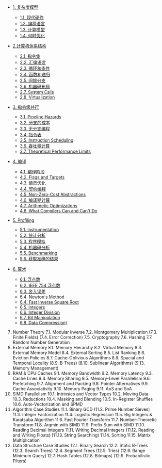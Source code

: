 
- [1. 复杂度模型](001-complexity/)
   
    - [1.1. 现代硬件](001-complexity/hardware.md)
    - [1.2. 编程语言](001-complexity/languages.md)
    - [1.3. 计算模型](001-complexity/lmodels.md)
    - [1.4. 何时优化](001-complexity/levels.md)

- [2.计算机体系结构](002-architecture/)

    - [2.1. 指令集](002-architecture/isa.md)
    - [2.2. 汇编语言](002-architecture/assembly.md)
    - [2.3. 循环和条件](002-architecture/loops.md)
    - [2.4. 函数和递归](002-architecture/functions.md)
    - [2.5. 间接分支](002-architecture/indirect.md)
    - [2.6. 机器码布局](002-architecture/layout.md)
    - [2.7. System Calls]()
    - [2.8. Virtualization]()

- [3. 指令级并行](003-pipelining/)

    - [3.1. Pipeline Hazards](003-pipelining/hazards.md)
    - [3.2. 分支的成本](003-pipelining/branching.md)
    - [3.3. 无分支编程](003-pipelining/branchless.md)
    - [3.4. 指令表](003-pipelining/tables.md)
    - [3.5. Instruction Scheduling](003-pipelining/scheduling.md)
    - [3.6. 吞吐量计算](003-pipelining/throughput.md)
    - [3.7. Theoretical Performance Limits](003-pipelining/limits.md)

- [4. 编译](004-compilation/)

    - [4.1. 编译阶段](004-compilation/stages.md)
    - [4.2. Flags and Targets](004-compilation/flags.md)
    - [4.3. 情景优化](004-compilation/situational.md)
    - [4.4. 契约编程](004-compilation/contracts.md)
    - [4.5. Non-Zero-Cost Abstractions](004-compilation/abstractions.md)
    - [4.6. 编译期计算](004-compilation/precalc.md)
    - [4.7. Arithmetic Optimizations](004-compilation/arithmetic.md)
    - [4.8. What Compilers Can and Can't Do](004-compilation/limitations.md)

- [5. Profiling](005-profiling)

    - [5.1. Instrumentation](005-profiling/instrumentation.md)
    - [5.2. 统计分析](005-profiling/events.md)
    - [5.3. 程序模拟](005-profiling/simulation.md)
    - [5.4. 机器码分析](005-profiling/mca.md)
    - [5.5. Benchmarking](005-profiling/benchmarking.md)
    - [5.6. 获取准确的结果](005-profiling/noise.md)

- [6. 算术](006-arithmetic)

    - [6.1. 浮点数](006-arithmetic/float.md)
    - [6.2. IEEE 754 浮点数](006-arithmetic/ieee-754.md)
    - [6.3. 舍入误差](006-arithmetic/errors.md)
    - [6.4. Newton's Method](006-arithmetic/newton.md)
    - [6.4. Fast Inverse Square Root](006-arithmetic)
    - [6.5. Integers](006-arithmetic)
    - [6.6. Integer Division](006-arithmetic)
    - [6.7. Bit Manipulation](006-arithmetic)
    - [6.8. Data Compression)](006-arithmetic)

7. Number Theory
 7.1. Modular Inverse
 7.2. Montgomery Multiplication
(7.3. Finite Fields)
(7.4. Error Correction)
 7.5. Cryptography
 7.6. Hashing
 7.7. Random Number Generation
8. External Memory
 8.1. Memory Hierarchy
 8.2. Virtual Memory
 8.3. External Memory Model
 8.4. External Sorting
 8.5. List Ranking
 8.6. Eviction Policies
 8.7. Cache-Oblivious Algorithms
 8.8. Spacial and Temporal Locality
(8.9. B-Trees)
(8.10. Sublinear Algorithms)
(9.13. Memory Management)
9. RAM & CPU Caches
 9.1. Memory Bandwidth
 9.2. Memory Latency
 9.3. Cache Lines
 9.4. Memory Sharing
 9.5. Memory-Level Parallelism
 9.6. Prefetching
 9.7. Alignment and Packing
 9.8. Pointer Alternatives
 9.9. Cache Associativity
 9.10. Memory Paging
 9.11. AoS and SoA
10. SIMD Parallelism
 10.1. Intrinsics and Vector Types
 10.2. Moving Data
 10.3. Reductions
 10.4. Masking and Blending
 10.5. In-Register Shuffles
 10.6. Auto-Vectorization and SPMD
11. Algorithm Case Studies
 11.1. Binary GCD
(11.2. Prime Number Sieves)
 11.3. Integer Factorization
 11.4. Logistic Regression
 11.5. Big Integers & Karatsuba Algorithm
 11.6. Fast Fourier Transform
 11.7. Number-Theoretic Transform
 11.8. Argmin with SIMD
 11.9. Prefix Sum with SIMD
 11.10. Reading Decimal Integers
 11.11. Writing Decimal Integers
(11.12. Reading and Writing Floats)
(11.13. String Searching)
 11.14. Sorting
 11.15. Matrix Multiplication
12. Data Structure Case Studies
 12.1. Binary Search
 12.2. Static B-Trees
(12.3. Search Trees)
 12.4. Segment Trees
(12.5. Tries)
(12.6. Range Minimum Query)
 12.7. Hash Tables
(12.8. Bitmaps)
(12.9. Probabilistic Filters)